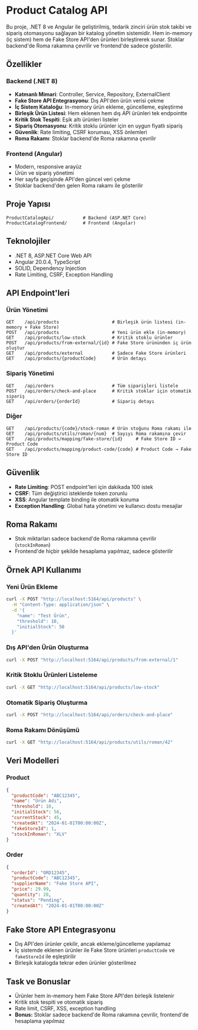 # Product Catalog API

Bu proje, .NET 8 ve Angular ile geliştirilmiş, tedarik zinciri ürün stok takibi ve sipariş otomasyonu sağlayan bir katalog yönetim sistemidir. Hem in-memory (iç sistem) hem de Fake Store API'den ürünleri birleştirerek sunar. Stoklar backend'de Roma rakamına çevrilir ve frontend'de sadece gösterilir.

##  Özellikler

### Backend (.NET 8)
- **Katmanlı Mimari**: Controller, Service, Repository, ExternalClient
- **Fake Store API Entegrasyonu**: Dış API'den ürün verisi çekme
- **İç Sistem Kataloğu**: In-memory ürün ekleme, güncelleme, eşleştirme
- **Birleşik Ürün Listesi**: Hem eklenen hem dış API ürünleri tek endpointte
- **Kritik Stok Tespiti**: Eşik altı ürünleri listeler
- **Sipariş Otomasyonu**: Kritik stoklu ürünler için en uygun fiyatlı sipariş
- **Güvenlik**: Rate limiting, CSRF koruması, XSS önlemleri
- **Roma Rakamı**: Stoklar backend'de Roma rakamına çevrilir

### Frontend (Angular)
- Modern, responsive arayüz
- Ürün ve sipariş yönetimi
- Her sayfa geçişinde API'den güncel veri çekme
- Stoklar backend'den gelen Roma rakamı ile gösterilir

##  Proje Yapısı

```
ProductCatalogApi/           # Backend (ASP.NET Core)
ProductCatalogFrontend/      # Frontend (Angular)
```

##  Teknolojiler
- .NET 8, ASP.NET Core Web API
- Angular 20.0.4, TypeScript
- SOLID, Dependency Injection
- Rate Limiting, CSRF, Exception Handling

##  API Endpoint'leri

### Ürün Yönetimi
```
GET    /api/products                    # Birleşik ürün listesi (in-memory + Fake Store)
POST   /api/products                    # Yeni ürün ekle (in-memory)
GET    /api/products/low-stock          # Kritik stoklu ürünler
POST   /api/products/from-external/{id} # Fake Store ürününden iç ürün oluştur
GET    /api/products/external           # Sadece Fake Store ürünleri
GET    /api/products/{productCode}      # Ürün detayı
```

### Sipariş Yönetimi
```
GET    /api/orders                      # Tüm siparişleri listele
POST   /api/orders/check-and-place      # Kritik stoklar için otomatik sipariş
GET    /api/orders/{orderId}            # Sipariş detayı
```

### Diğer
```
GET    /api/products/{code}/stock-roman # Ürün stoğunu Roma rakamı ile
GET    /api/products/utils/roman/{num}  # Sayıyı Roma rakamına çevir
GET    /api/products/mapping/fake-store/{id}     # Fake Store ID → Product Code
GET    /api/products/mapping/product-code/{code} # Product Code → Fake Store ID
```

##  Güvenlik
- **Rate Limiting**: POST endpoint'leri için dakikada 100 istek
- **CSRF**: Tüm değiştirici isteklerde token zorunlu
- **XSS**: Angular template binding ile otomatik koruma
- **Exception Handling**: Global hata yönetimi ve kullanıcı dostu mesajlar

##  Roma Rakamı
- Stok miktarları sadece backend'de Roma rakamına çevrilir (`stockInRoman`)
- Frontend'de hiçbir şekilde hesaplama yapılmaz, sadece gösterilir

##  Örnek API Kullanımı

### Yeni Ürün Ekleme
```bash
curl -X POST "http://localhost:5164/api/products" \
  -H "Content-Type: application/json" \
  -d '{
    "name": "Test Ürün",
    "threshold": 10,
    "initialStock": 50
  }'
```

### Dış API'den Ürün Oluşturma
```bash
curl -X POST "http://localhost:5164/api/products/from-external/1"
```

### Kritik Stoklu Ürünleri Listeleme
```bash
curl -X GET "http://localhost:5164/api/products/low-stock"
```

### Otomatik Sipariş Oluşturma
```bash
curl -X POST "http://localhost:5164/api/orders/check-and-place"
```

### Roma Rakamı Dönüşümü
```bash
curl -X GET "http://localhost:5164/api/products/utils/roman/42"
```

##  Veri Modelleri

### Product
```json
{
  "productCode": "ABC12345",
  "name": "Ürün Adı",
  "threshold": 10,
  "initialStock": 50,
  "currentStock": 45,
  "createdAt": "2024-01-01T00:00:00Z",
  "fakeStoreId": 1,
  "stockInRoman": "XLV"
}
```

### Order
```json
{
  "orderId": "ORD12345",
  "productCode": "ABC12345",
  "supplierName": "Fake Store API",
  "price": 29.99,
  "quantity": 20,
  "status": "Pending",
  "createdAt": "2024-01-01T00:00:00Z"
}
```

##  Fake Store API Entegrasyonu
- Dış API'den ürünler çekilir, ancak ekleme/güncelleme yapılamaz
- İç sistemde eklenen ürünler ile Fake Store ürünleri `productCode` ve `fakeStoreId` ile eşleştirilir
- Birleşik katalogda tekrar eden ürünler gösterilmez

##  Task ve Bonuslar
- Ürünler hem in-memory hem Fake Store API'den birleşik listelenir
- Kritik stok tespiti ve otomatik sipariş
- Rate limit, CSRF, XSS, exception handling
- **Bonus:** Stoklar sadece backend'de Roma rakamına çevrilir, frontend'de hesaplama yapılmaz